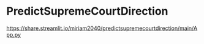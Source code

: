 # PredictSupremeCourtDirection

https://share.streamlit.io/miriam2040/predictsupremecourtdirection/main/App.py
